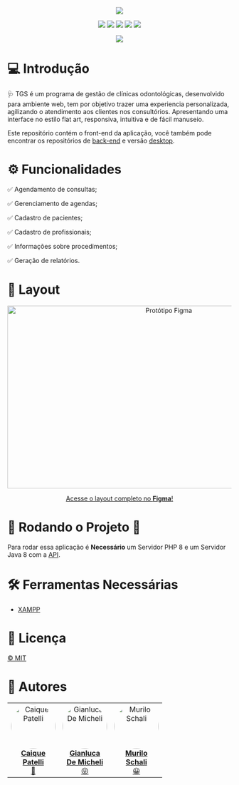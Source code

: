 
<p align="center">
  <img src="https://raw.githubusercontent.com/Fatec-ID-Grupo-2-2023/tgs-web/main/assets/img/Banner.png" />
</p>

<p align="center">
    <img src = "https://img.shields.io/badge/-PHP-blue"/>
    <img src = "https://img.shields.io/badge/-CSS-orange"/>
    <img src =  "https://img.shields.io/badge/-SCSS-purple"/>
    <img src = "https://img.shields.io/badge/-HTML-orange"/>
    <img src = "https://img.shields.io/badge/-JavaScript-yellow"/>
</p>

<p align = "center">
  <img src="https://img.shields.io/badge/TGS-Em%20Constru%C3%A7%C3%A3o-blue" />
</p>
  

# 💻 Introdução

  🩺 TGS é um programa de gestão de clínicas odontológicas, desenvolvido para ambiente web, tem por objetivo trazer uma experiencia personalizada, agilizando o atendimento aos clientes nos consultórios. Apresentando uma interface no estilo flat art, responsiva, intuitiva e de fácil manuseio.

  Este repositório contém o front-end da aplicação, você também pode encontrar os repositórios de [back-end](https://github.com/Fatec-ID-Grupo-2-2023/tgs-web-archive) e versão [desktop](https://github.com/Fatec-ID-Grupo-2-2023/tgs-desktop).
  
# ⚙️ Funcionalidades

:white_check_mark: Agendamento de consultas;

:white_check_mark: Gerenciamento de agendas;

:white_check_mark: Cadastro de pacientes;

:white_check_mark: Cadastro de profissionais;

:white_check_mark: Informações sobre procedimentos;

:white_check_mark: Geração de relatórios.


# 🧠 Layout
  <center>
        <p></b></p>
    </center>
<a href="https://www.figma.com/community/file/1012833819051900162" align="center" target="_blank">
    <img src="https://s3-alpha-sig.figma.com/hub/file/1597063089/ef94c9e0-a4cb-4d4b-98be-a664273bd0c8-cover.png?Expires=1653868800&Signature=CdSRjgY6AyMhkn7cdlBq6RiRtb0KZawC3Eb8QvQAObzg79HX8Q8EbHeuwnHGEtH~VPM9rynK9bAFHSeF47~19T5-m3W1W60Q3vEmWKjzk53itPKPT~tud6B2dpnQaUxQdcEsEV2tRUcoRu~hFrHM39oNN7X-KvHNAxMtK7l9UdHl2IUPG68ponUWWooTKoMsNdZvMxVIjAw~xGQwLSUB4ojOM5R--bmVfTrdJlasNrSpkncqpFnyP8tIoWIFnUj7BOXEsM5jYpBdcI6Taxwllua0Rr1OZmbsP7kt767PX3qGkjbU2MLtQKfQ91Wf8yH0dYi2~NrKOPCOzz5lXZ0wJA__&Key-Pair-Id=APKAINTVSUGEWH5XD5UA" width="710px" height="410px"  alt="Protótipo Figma" />
    <br>
    <center>
        <p>Acesse o layout completo no <b>Figma</b>!</p>
    </center>
</a>


# 🎲  Rodando o Projeto 🧭

    
   Para rodar essa aplicação é **Necessário** um Servidor PHP 8 e um Servidor Java 8 com a [API](https://github.com/Fatec-ID-Grupo-2-2023/tgs-api).

 

# 🛠  Ferramentas Necessárias
 * [XAMPP](https://www.apachefriends.org/index.html)


# 📝  Licença
[© MIT](https://github.com/Fatec-ID-Grupo-2-2023/tgs-web/blob/main/LICENSE)


# 🦸  Autores 
<div align="center">
  <table>
    <tr align="center">
      <td>
        <a href="https://github.com/CaiquePatelliScapeline" target="_blank">
          <img style="border-radius: 50%" src="https://avatars.githubusercontent.com/u/56651727?v=4" width="100px" alt="Caique Patelli" />
          <br>
          <b>Caique<br>Patelli</b>
          <br>
          🖖
        </a>  
      </td>   
      <td>
        <a href="https://github.com/GianlucaDeMicheli" target="_blank">
          <img style="border-radius: 50%" src="https://avatars.githubusercontent.com/u/56308126?v=4" width="100px" alt="Gianluca De Micheli" />
          <br>
          <b>Gianluca<br>De Micheli</b>
          <br>
          😛
        </a>
      </td>
      <td>
        <a href="https://github.com/MuriloSchali" target="_blank">
          <img style="border-radius: 50%" src="https://avatars.githubusercontent.com/u/89110560?v=4" width="100px" alt="Murilo Schali"/>
          <br>
          <b>Murilo<br>Schali</b>
          <br>
          😀
        </a>
      </td>
    </tr>
  </table>
</div>
